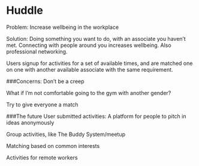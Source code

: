 # Huddle

Problem: Increase wellbeing in the workplace
 
Solution: Doing something you want to do, with an associate you haven’t met. Connecting with people around you increases wellbeing. Also professional networking.

Users signup for activities for a set of available times, and are matched one on one with another available associate with the same requirement.

###Concerns:
Don’t be a creep

What if I’m not comfortable going to the gym with another gender?

Try to give everyone a match

###The future
User submitted activities: A platform for people to pitch in ideas anonymously

Group activities, like The Buddy System/meetup

Matching based on common interests

Activities for remote workers

